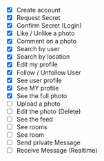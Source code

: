  - [x] Create account
 - [x] Request Secret
 - [x] Confirm Secret (Login)
 - [x] Like / Unlike a photo
 - [x] Comment on a photo
 - [x] Search by user
 - [x] Search by location
 - [x] Edit my profile
 - [x] Follow / Unfollow User
 - [x] See user profile
 - [x] See MY profile
 - [x] See the full photo
 - [ ] Upload a photo
 - [ ] Edit the photo (Delete)
 - [ ] See the feed
 - [ ] See rooms
 - [ ] See room
 - [ ] Send private Message
 - [ ] Receive Message (Realtime)